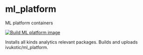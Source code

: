 # ml_platform
ML platform containers

[![Build ML platform image](https://github.com/ivukotic/ml_platform/actions/workflows/main.yaml/badge.svg)](https://github.com/ivukotic/ml_platform/actions/workflows/main.yaml)

Installs all kinds analytics relevant packages.
Builds and uploads ivukotic/ml_platform.
